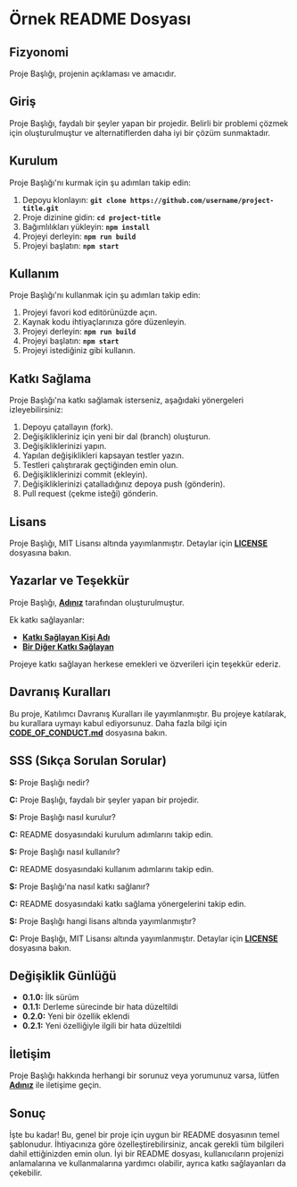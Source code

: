 # **Örnek README Dosyası**

## **Fizyonomi**

Proje Başlığı, projenin açıklaması ve amacıdır.

## **Giriş**

Proje Başlığı, faydalı bir şeyler yapan bir projedir. Belirli bir problemi çözmek için oluşturulmuştur ve alternatiflerden daha iyi bir çözüm sunmaktadır.

## **Kurulum**

Proje Başlığı'nı kurmak için şu adımları takip edin:

1. Depoyu klonlayın: **`git clone https://github.com/username/project-title.git`**
2. Proje dizinine gidin: **`cd project-title`**
3. Bağımlılıkları yükleyin: **`npm install`**
4. Projeyi derleyin: **`npm run build`**
5. Projeyi başlatın: **`npm start`**

## **Kullanım**

Proje Başlığı'nı kullanmak için şu adımları takip edin:

1. Projeyi favori kod editörünüzde açın.
2. Kaynak kodu ihtiyaçlarınıza göre düzenleyin.
3. Projeyi derleyin: **`npm run build`**
4. Projeyi başlatın: **`npm start`**
5. Projeyi istediğiniz gibi kullanın.

## **Katkı Sağlama**

Proje Başlığı'na katkı sağlamak isterseniz, aşağıdaki yönergeleri izleyebilirsiniz:

1. Depoyu çatallayın (fork).
2. Değişiklikleriniz için yeni bir dal (branch) oluşturun.
3. Değişikliklerinizi yapın.
4. Yapılan değişiklikleri kapsayan testler yazın.
5. Testleri çalıştırarak geçtiğinden emin olun.
6. Değişikliklerinizi commit (ekleyin).
7. Değişikliklerinizi çatalladığınız depoya push (gönderin).
8. Pull request (çekme isteği) gönderin.

## **Lisans**

Proje Başlığı, MIT Lisansı altında yayımlanmıştır. Detaylar için **[LICENSE](https://www.blackbox.ai/share/LICENSE)** dosyasına bakın.

## **Yazarlar ve Teşekkür**

Proje Başlığı, **[Adınız](https://github.com/username)** tarafından oluşturulmuştur.

Ek katkı sağlayanlar:

- **[Katkı Sağlayan Kişi Adı](https://github.com/contributor-name)**
- **[Bir Diğer Katkı Sağlayan](https://github.com/another-contributor)**

Projeye katkı sağlayan herkese emekleri ve özverileri için teşekkür ederiz.

## **Davranış Kuralları**

Bu proje, Katılımcı Davranış Kuralları ile yayımlanmıştır. Bu projeye katılarak, bu kurallara uymayı kabul ediyorsunuz. Daha fazla bilgi için **[CODE_OF_CONDUCT.md](https://www.blackbox.ai/share/CODE_OF_CONDUCT.md)** dosyasına bakın.

## **SSS (Sıkça Sorulan Sorular)**

**S:** Proje Başlığı nedir?

**C:** Proje Başlığı, faydalı bir şeyler yapan bir projedir.

**S:** Proje Başlığı nasıl kurulur?

**C:** README dosyasındaki kurulum adımlarını takip edin.

**S:** Proje Başlığı nasıl kullanılır?

**C:** README dosyasındaki kullanım adımlarını takip edin.

**S:** Proje Başlığı'na nasıl katkı sağlanır?

**C:** README dosyasındaki katkı sağlama yönergelerini takip edin.

**S:** Proje Başlığı hangi lisans altında yayımlanmıştır?

**C:** Proje Başlığı, MIT Lisansı altında yayımlanmıştır. Detaylar için **[LICENSE](https://www.blackbox.ai/share/LICENSE)** dosyasına bakın.

## **Değişiklik Günlüğü**

- **0.1.0:** İlk sürüm
- **0.1.1:** Derleme sürecinde bir hata düzeltildi
- **0.2.0:** Yeni bir özellik eklendi
- **0.2.1:** Yeni özelliğiyle ilgili bir hata düzeltildi

## **İletişim**

Proje Başlığı hakkında herhangi bir sorunuz veya yorumunuz varsa, lütfen **[Adınız](you@example.com)** ile iletişime geçin.

## **Sonuç**

İşte bu kadar! Bu, genel bir proje için uygun bir README dosyasının temel şablonudur. İhtiyacınıza göre özelleştirebilirsiniz, ancak gerekli tüm bilgileri dahil ettiğinizden emin olun. İyi bir README dosyası, kullanıcıların projenizi anlamalarına ve kullanmalarına yardımcı olabilir, ayrıca katkı sağlayanları da çekebilir.
